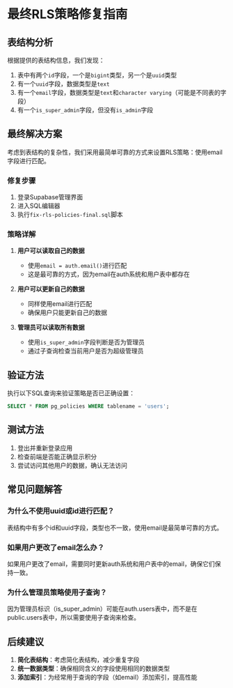 # 最终RLS策略修复指南

## 表结构分析

根据提供的表结构信息，我们发现：

1. 表中有两个`id`字段，一个是`bigint`类型，另一个是`uuid`类型
2. 有一个`uuid`字段，数据类型是`text`
3. 有一个`email`字段，数据类型是`text`和`character varying`（可能是不同表的字段）
4. 有一个`is_super_admin`字段，但没有`is_admin`字段

## 最终解决方案

考虑到表结构的复杂性，我们采用最简单可靠的方式来设置RLS策略：使用email字段进行匹配。

### 修复步骤

1. 登录Supabase管理界面
2. 进入SQL编辑器
3. 执行`fix-rls-policies-final.sql`脚本

### 策略详解

1. **用户可以读取自己的数据**
   - 使用`email = auth.email()`进行匹配
   - 这是最可靠的方式，因为email在auth系统和用户表中都存在

2. **用户可以更新自己的数据**
   - 同样使用email进行匹配
   - 确保用户只能更新自己的数据

3. **管理员可以读取所有数据**
   - 使用`is_super_admin`字段判断是否为管理员
   - 通过子查询检查当前用户是否为超级管理员

## 验证方法

执行以下SQL查询来验证策略是否已正确设置：

```sql
SELECT * FROM pg_policies WHERE tablename = 'users';
```

## 测试方法

1. 登出并重新登录应用
2. 检查前端是否能正确显示积分
3. 尝试访问其他用户的数据，确认无法访问

## 常见问题解答

### 为什么不使用uuid或id进行匹配？

表结构中有多个id和uuid字段，类型也不一致，使用email是最简单可靠的方式。

### 如果用户更改了email怎么办？

如果用户更改了email，需要同时更新auth系统和用户表中的email，确保它们保持一致。

### 为什么管理员策略使用子查询？

因为管理员标识（is_super_admin）可能在auth.users表中，而不是在public.users表中，所以需要使用子查询来检查。

## 后续建议

1. **简化表结构**：考虑简化表结构，减少重复字段
2. **统一数据类型**：确保相同含义的字段使用相同的数据类型
3. **添加索引**：为经常用于查询的字段（如email）添加索引，提高性能
